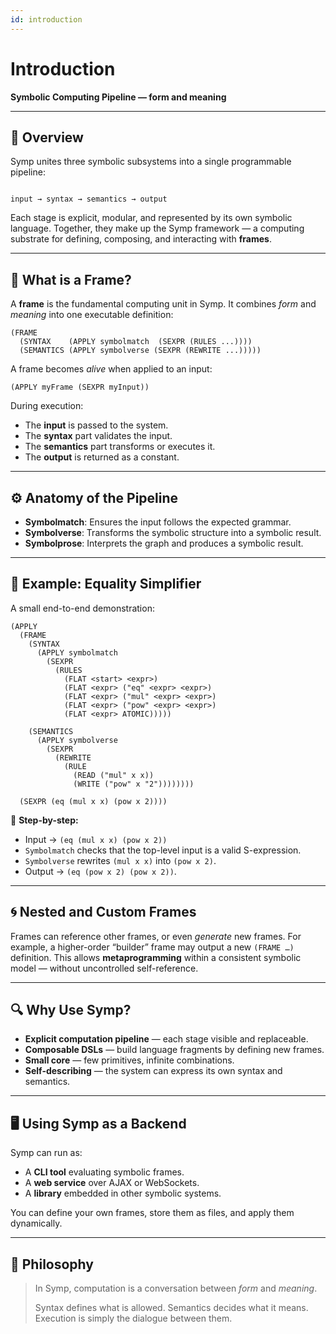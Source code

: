 ```yaml
---
id: introduction
---
```


# Introduction

**Symbolic Computing Pipeline — form and meaning**

---

## 🧩 Overview

Symp unites three symbolic subsystems into a single programmable pipeline:

```

input → syntax → semantics → output

````

Each stage is explicit, modular, and represented by its own symbolic language. Together, they make up the Symp framework — a computing substrate for defining, composing, and interacting with **frames**.

---

## 🧠 What is a Frame?

A **frame** is the fundamental computing unit in Symp. It combines *form* and *meaning* into one executable definition:

```
(FRAME
  (SYNTAX    (APPLY symbolmatch  (SEXPR (RULES ...))))
  (SEMANTICS (APPLY symbolverse (SEXPR (REWRITE ...)))))
````

A frame becomes *alive* when applied to an input:

```
(APPLY myFrame (SEXPR myInput))
```

During execution:

- The **input** is passed to the system.
- The **syntax** part validates the input.
- The **semantics** part transforms or executes it.
- The **output** is returned as a constant.

---

## ⚙️ Anatomy of the Pipeline

- **Symbolmatch**: Ensures the input follows the expected grammar.
- **Symbolverse**: Transforms the symbolic structure into a symbolic result.
- **Symbolprose**: Interprets the graph and produces a symbolic result.

---

## 🧮 Example: Equality Simplifier

A small end-to-end demonstration:

```
(APPLY
  (FRAME
    (SYNTAX
      (APPLY symbolmatch
        (SEXPR
          (RULES
            (FLAT <start> <expr>)
            (FLAT <expr> ("eq" <expr> <expr>)
            (FLAT <expr> ("mul" <expr> <expr>)
            (FLAT <expr> ("pow" <expr> <expr>)
            (FLAT <expr> ATOMIC)))))

    (SEMANTICS
      (APPLY symbolverse
        (SEXPR
          (REWRITE
            (RULE
              (READ ("mul" x x))
              (WRITE ("pow" x "2"))))))))
              
  (SEXPR (eq (mul x x) (pow x 2))))
```

🧩 **Step-by-step:**

- Input → `(eq (mul x x) (pow x 2))`
- `Symbolmatch` checks that the top-level input is a valid S-expression.
- `Symbolverse` rewrites `(mul x x)` into `(pow x 2)`.
- Output → `(eq (pow x 2) (pow x 2))`.

---

## 🌀 Nested and Custom Frames

Frames can reference other frames, or even *generate* new frames. For example, a higher-order “builder” frame may output a new `(FRAME …)` definition. This allows **metaprogramming** within a consistent symbolic model — without uncontrolled self-reference.

---

## 🔍 Why Use Symp?

* **Explicit computation pipeline** — each stage visible and replaceable.
* **Composable DSLs** — build language fragments by defining new frames.
* **Small core** — few primitives, infinite combinations.
* **Self-describing** — the system can express its own syntax and semantics.

---

## 🖥️ Using Symp as a Backend

Symp can run as:

* A **CLI tool** evaluating symbolic frames.
* A **web service** over AJAX or WebSockets.
* A **library** embedded in other symbolic systems.

You can define your own frames, store them as files, and apply them dynamically.

---

## 🔮 Philosophy

> In Symp, computation is a conversation between *form* and *meaning*.
>
> Syntax defines what is allowed.
> Semantics decides what it means.
> Execution is simply the dialogue between them.

